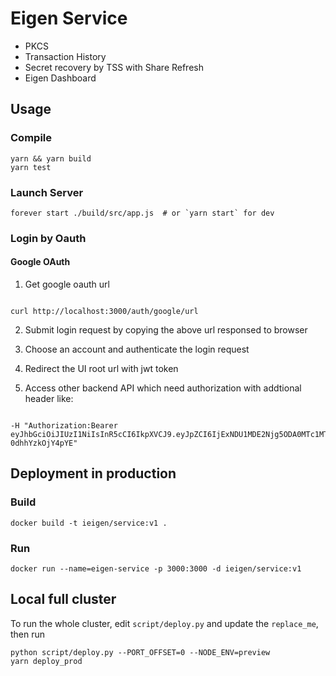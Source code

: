 # Eigen Service

- PKCS
- Transaction History
- Secret recovery by TSS with Share Refresh
- Eigen Dashboard

## Usage

### Compile

```
yarn && yarn build
yarn test
```

### Launch Server

```
forever start ./build/src/app.js  # or `yarn start` for dev
```


### Login by Oauth

#### Google OAuth

1. Get google oauth url

```

curl http://localhost:3000/auth/google/url

```

2. Submit login request by copying the above url responsed to browser

3. Choose an account and authenticate the login request

4. Redirect the UI root url with jwt token

5. Access other backend API which need authorization with addtional header like:

```

-H "Authorization:Bearer eyJhbGciOiJIUzI1NiIsInR5cCI6IkpXVCJ9.eyJpZCI6IjExNDU1MDE2Njg5ODA0MTc1MTU3OSIsImVtYWlsIjoiaGliZHVhbkBnbWFpbC5jb20iLCJ2ZXJpZmllZF9lbWFpbCI6dHJ1ZSwibmFtZSI6IlN0ZXBoZW4iLCJnaXZlbl9uYW1lIjoiU3RlcGhlbiIsInBpY3R1cmUiOiJodHRwczovL2xoMy5nb29nbGV1c2VyY29udGVudC5jb20vYS0vQU9oMTRHajJxZ2poczV6Qk15VzJ6Y0dUeEpyMG9FSmhiTkVaRmdnWm1xUXhEUT1zOTYtYyIsImxvY2FsZSI6InpoLUNOIiwiaWF0IjoxNjM0NDg3MjQyfQ.dkuRxjKyQNtUb2sZFvJ4RXW59p0D-0dhhYzkOjY4pYE"

```



## Deployment in production

### Build

```
docker build -t ieigen/service:v1 .

```

### Run

```
docker run --name=eigen-service -p 3000:3000 -d ieigen/service:v1

```

## Local full cluster

To run the whole cluster, edit `script/deploy.py` and update the `replace_me`, then run

```
python script/deploy.py --PORT_OFFSET=0 --NODE_ENV=preview
yarn deploy_prod
```
